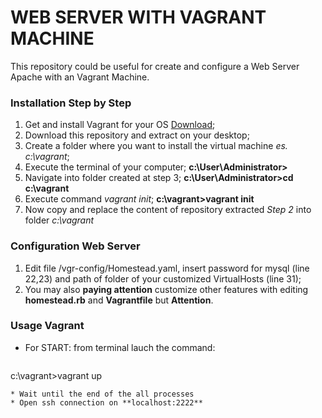 # WEB SERVER WITH VAGRANT MACHINE #

This repository could be useful for create and configure a Web Server Apache with an Vagrant Machine.

### Installation Step by Step ###
1.	Get and install Vagrant for your OS [Download](https://www.vagrantup.com/downloads.html);
2.	Download this repository and extract on your desktop;
3.	Create a folder where you want to install the virtual machine *es. c:\vagrant*;
4.	Execute the terminal of your computer; **c:\User\Administrator>**
5.	Navigate into folder created at step 3;  **c:\User\Administrator>cd c:\vagrant**
6.	Execute command *vagrant init*; **c:\vagrant>vagrant init**
7.	Now copy and replace the content of repository extracted *Step 2* into folder *c:\vagrant*

### Configuration Web Server ###
1.	Edit file /vgr-config/Homestead.yaml, insert password for mysql (line 22,23) and path of folder of your customized VirtualHosts (line 31);
2.	You may also **paying attention** customize other features with editing **homestead.rb** and **Vagrantfile** but **Attention**.

### Usage Vagrant ###
* For START: from terminal lauch the command:
    ```
c:\vagrant>vagrant up
```
* Wait until the end of the all processes
* Open ssh connection on **localhost:2222**